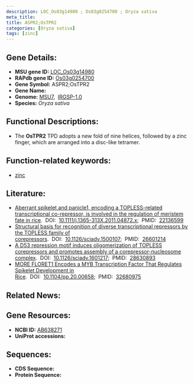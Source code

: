 ```yaml
---
description: LOC_Os03g14980 ; Os03g0254700 ; Oryza sativa
meta_title:
title: ASPR2;OsTPR2
categories: [Oryza sativa]
tags: [zinc]
---
```


## Gene Details:
- **MSU gene ID:** [LOC_Os03g14980](http://rice.uga.edu/cgi-bin/ORF_infopage.cgi?orf=LOC_Os03g14980)  
- **RAPdb gene ID:** [Os03g0254700](https://rapdb.dna.affrc.go.jp/locus/?name=Os03g0254700)  
- **Gene Symbol:** ASPR2;OsTPR2
- **Gene Name:**
- **Genome:**  [MSU7](http://rice.uga.edu/),&nbsp;&nbsp;[IRGSP-1.0](https://rapdb.dna.affrc.go.jp/download/irgsp1.html)
- **Species:** *Oryza sativa*

## Functional Descriptions:
   - The **OsTPR2** TPD adopts a new fold of nine helices, followed by a zinc finger, which are arranged into a disc-like tetramer.

## Function-related keywords:
   - [zinc](/tags/zinc/)

## Literature:
   - [Aberrant spikelet and panicle1, encoding a TOPLESS-related transcriptional co-repressor, is involved in the regulation of meristem fate in rice](https://www.doi.org/10.1111/j.1365-313X.2011.04872.x).&nbsp;&nbsp;DOI:&nbsp;&nbsp;[10.1111/j.1365-313X.2011.04872.x](https://www.doi.org/10.1111/j.1365-313X.2011.04872.x);&nbsp;&nbsp;PMID:&nbsp;&nbsp;[22136599](https://pubmed.ncbi.nlm.nih.gov/22136599/)
   - [Structural basis for recognition of diverse transcriptional repressors by the TOPLESS family of corepressors](https://www.doi.org/10.1126/sciadv.1500107).&nbsp;&nbsp;DOI:&nbsp;&nbsp;[10.1126/sciadv.1500107](https://www.doi.org/10.1126/sciadv.1500107);&nbsp;&nbsp;PMID:&nbsp;&nbsp;[26601214](https://pubmed.ncbi.nlm.nih.gov/26601214/)
   - [A D53 repression motif induces oligomerization of TOPLESS corepressors and promotes assembly of a corepressor-nucleosome complex](https://www.doi.org/10.1126/sciadv.1601217).&nbsp;&nbsp;DOI:&nbsp;&nbsp;[10.1126/sciadv.1601217](https://www.doi.org/10.1126/sciadv.1601217);&nbsp;&nbsp;PMID:&nbsp;&nbsp;[28630893](https://pubmed.ncbi.nlm.nih.gov/28630893/)
   - [MORE FLORET1 Encodes a MYB Transcription Factor That Regulates Spikelet Development in Rice](https://www.doi.org/10.1104/pp.20.00658).&nbsp;&nbsp;DOI:&nbsp;&nbsp;[10.1104/pp.20.00658](https://www.doi.org/10.1104/pp.20.00658);&nbsp;&nbsp;PMID:&nbsp;&nbsp;[32680975](https://pubmed.ncbi.nlm.nih.gov/32680975/)

## Related News:

## Gene Resources:
- **NCBI ID:**  [AB638271](http://www.ncbi.nlm.nih.gov/nuccore/AB638271)
- **UniProt accessions:** [](https://www.uniprot.org/uniprotkb//entry)

## Sequences:
- **CDS Sequence:**
- **Protein Sequence:**
